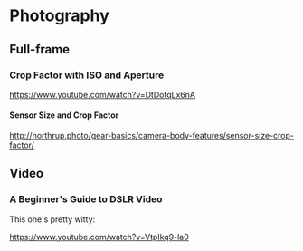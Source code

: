 # Photography

## Full-frame

### Crop Factor with ISO and Aperture

https://www.youtube.com/watch?v=DtDotqLx6nA

#### Sensor Size and Crop Factor

http://northrup.photo/gear-basics/camera-body-features/sensor-size-crop-factor/

## Video

### A Beginner's Guide to DSLR Video

This one's pretty witty:

https://www.youtube.com/watch?v=VtpIkq9-la0
